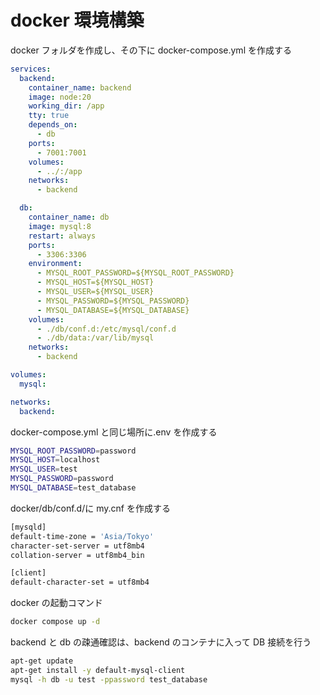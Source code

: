 # docker 環境構築

docker フォルダを作成し、その下に docker-compose.yml を作成する

```yml
services:
  backend:
    container_name: backend
    image: node:20
    working_dir: /app
    tty: true
    depends_on:
      - db
    ports:
      - 7001:7001
    volumes:
      - ../:/app
    networks:
      - backend

  db:
    container_name: db
    image: mysql:8
    restart: always
    ports:
      - 3306:3306
    environment:
      - MYSQL_ROOT_PASSWORD=${MYSQL_ROOT_PASSWORD}
      - MYSQL_HOST=${MYSQL_HOST}
      - MYSQL_USER=${MYSQL_USER}
      - MYSQL_PASSWORD=${MYSQL_PASSWORD}
      - MYSQL_DATABASE=${MYSQL_DATABASE}
    volumes:
      - ./db/conf.d:/etc/mysql/conf.d
      - ./db/data:/var/lib/mysql
    networks:
      - backend

volumes:
  mysql:

networks:
  backend:
```

docker-compose.yml と同じ場所に.env を作成する

```sh
MYSQL_ROOT_PASSWORD=password
MYSQL_HOST=localhost
MYSQL_USER=test
MYSQL_PASSWORD=password
MYSQL_DATABASE=test_database
```

docker/db/conf.d/に my.cnf を作成する

```sh
[mysqld]
default-time-zone = 'Asia/Tokyo'
character-set-server = utf8mb4
collation-server = utf8mb4_bin

[client]
default-character-set = utf8mb4
```

docker の起動コマンド

```sh
docker compose up -d
```

backend と db の疎通確認は、backend のコンテナに入って DB 接続を行う

```sh
apt-get update
apt-get install -y default-mysql-client
mysql -h db -u test -ppassword test_database
```
